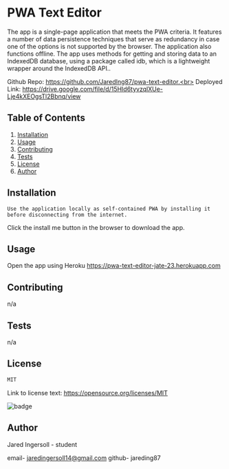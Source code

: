 # PWA Text Editor

  The app is a single-page application that meets the PWA criteria. It features a number of data persistence techniques that serve as redundancy in case one of the options is not supported by the browser. The application also functions offline. The app uses methods for getting and storing data to an IndexedDB database, using a package called idb, which is a lightweight wrapper around the IndexedDB API..

  Github Repo: https://github.com/JaredIng87/pwa-text-editor.<br>
  Deployed Link: https://drive.google.com/file/d/15HId6tyvzqlXUe-Lje4kXEOgsTl2Bbnq/view

  ## Table of Contents

  1. [Installation](#installation)
  2. [Usage](#usage)
  3. [Contributing](#contributing)
  4. [Tests](#tests)
  5. [License](#license)
  6. [Author](#author)
  
  ## Installation
  
    Use the application locally as self-contained PWA by installing it before disconnecting from the internet.
  Click the install me button in the browser to download the app.
  
  ## Usage

  Open the app using Heroku https://pwa-text-editor-jate-23.herokuapp.com

  ## Contributing
  
  n/a

  ## Tests
  
  n/a
  
  ## License

 ```md
 MIT 
```

Link to license text:
https://opensource.org/licenses/MIT


![badge](https://img.shields.io/badge/license-MIT-lightgreen)

## Author

Jared Ingersoll - student

email- jaredingersoll14@gmail.com
github- jareding87